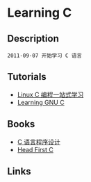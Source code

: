 Learning C
==========

## Description
    2011-09-07 开始学习 C 语言

## Tutorials
- [Linux C 编程一站式学习](http://learn.akae.cn/media/index.html)
- [Learning GNU C](http://www.faqs.org/docs/learnc/)

## Books
- [C 语言程序设计]()
- [Head First C]()

## Links
